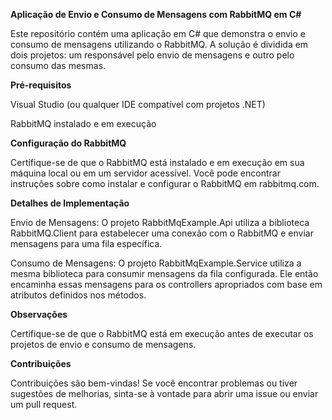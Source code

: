 **Aplicação de Envio e Consumo de Mensagens com RabbitMQ em C#**

Este repositório contém uma aplicação em C# que demonstra o envio e consumo de mensagens utilizando o RabbitMQ. A solução é dividida em dois projetos: um responsável pelo envio de mensagens e outro pelo consumo das mesmas.

**Pré-requisitos**

Visual Studio (ou qualquer IDE compatível com projetos .NET)

RabbitMQ instalado e em execução

**Configuração do RabbitMQ**

Certifique-se de que o RabbitMQ está instalado e em execução em sua máquina local ou em um servidor acessível. Você pode encontrar instruções sobre como instalar e configurar o RabbitMQ em rabbitmq.com.

**Detalhes de Implementação**

Envio de Mensagens: O projeto RabbitMqExample.Api utiliza a biblioteca RabbitMQ.Client para estabelecer uma conexão com o RabbitMQ e enviar mensagens para uma fila específica.

Consumo de Mensagens: O projeto RabbitMqExample.Service utiliza a mesma biblioteca para consumir mensagens da fila configurada. Ele então encaminha essas mensagens para os controllers apropriados com base em atributos definidos nos métodos.

**Observações**

Certifique-se de que o RabbitMQ está em execução antes de executar os projetos de envio e consumo de mensagens.

**Contribuições**

Contribuições são bem-vindas! Se você encontrar problemas ou tiver sugestões de melhorias, sinta-se à vontade para abrir uma issue ou enviar um pull request.
